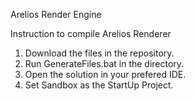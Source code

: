 Arelios Render Engine

Instruction to compile Arelios Renderer

1) Download the files in the repository.
2) Run GenerateFiles.bat in the directory.
3) Open the solution in your prefered IDE.
4) Set Sandbox as the StartUp Project.